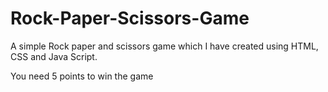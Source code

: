 # Rock-Paper-Scissors-Game
A simple Rock paper and scissors game which I have created using HTML, CSS and Java Script.

You  need 5 points to win the game
